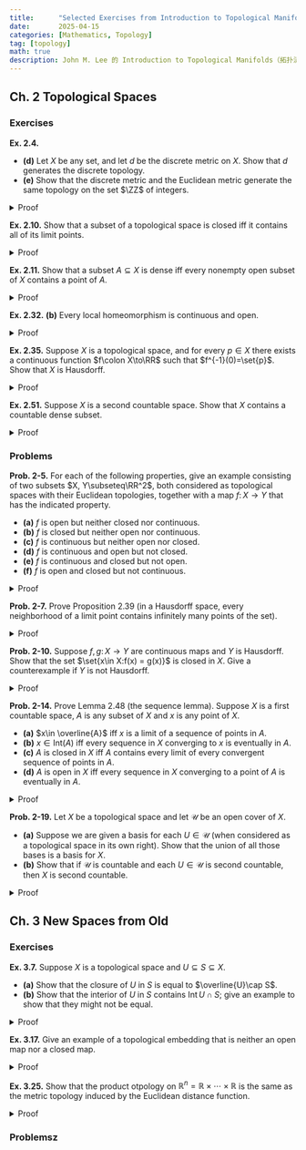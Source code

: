 ```yaml
---
title:      "Selected Exercises from Introduction to Topological Manifolds"
date:       2025-04-15
categories: [Mathematics, Topology]
tag: [topology]
math: true
description: John M. Lee 的 Introduction to Topological Manifolds（拓扑流形引论）习题选做
---
```


## Ch. 2 Topological Spaces
### Exercises
**Ex. 2.4.**
- **(d)** Let $X$ be any set, and let $d$ be the discrete metric on $X$. Show that $d$ generates the discrete topology.
- **(e)** Show that the discrete metric and the Euclidean metric generate the same topology on the set $\ZZ$ of integers.

<details class="details-inline" markdown="1">
<summary>Proof</summary>
**(d):** 对于任意给定集合 $X$ ，定义离散度量 $d:X\times X\to \mathbb{R}$ 为：

$$
\begin{equation*}
    d(x,y) = \begin{cases}
        0, \quad &\text{if $x=y$}\\[.2cm]
        1, & \text{if $x\neq y$}
    \end{cases}
\end{equation*}
$$

对于任意 $x\in X$，不妨取 $r=1/2$，依据离散度量的上述定义，我们可以知道 $B_{r}^{(d)}(x) = \set{x}$。因此所有单点集 $\set{x}$ 都是开集。

对于任意子集 $A \subseteq X$，我们可以把它写为 $A = \bigcup_{x\in A}\set{x}$。由于拓扑中的开集闭合于任意并，且每个 $\set{x}$ 是开集，所以 $A$ 也是开集。

于是 $X$ 的所有子集都是开集，由离散度量 $d$ 生成的拓扑正是幂集 $\mathcal{P}(x)$，即离散拓扑。 <span style="float: right;">&#x220E;</span>

**(e):** 我们只需证明以下两点：

- 离散度量 $d$ 生成的每个开集，在欧式度量下也是开集；
- 欧式度量 $d'$ 生成的每个开集，在离散度量下也是开集。

考虑任意 $x\in\mathbb{Z}$，在 (d) 中我们已经证明了离散度量下 $\set{x}$ 是开集。在欧式度量下，同样取 $r=1/2$，我们有 $B_{r}^{(d')}(x) =\set{x}$，所以单点集 $\set{x}$ 也是开集。

考虑到 $\mathbb{Z}$ 的任意子集都可以写成单点集 $\set{x}$ 的并，所以在两个度量生成的拓扑中都属于开集。于是它们在 $\mathbb{Z}$ 上生成同一个拓扑（也是离散拓扑）。 <span style="float: right;">&#x220E;</span>

</details>

**Ex. 2.10.** Show that a subset of a topological space is closed iff it contains all of its limit points.

<details class="details-inline" markdown="1">
<summary>Proof</summary>
分两步进行证明。

- **(⇒) 方向：** 如果 $A⊆ X$ 是闭集，则 $A$ 包含它的所有极限点。由于 $A$ 是闭集，则 $X\setminus A$ 是开集。取 $p\in X \setminus X$，那么存在一个开邻域 $U \ni p$，使得 $U \subseteq X-A$，于是 $U \cap A = \emptyset$，即 $U \cap (A\setminus \set{p}) = \emptyset$，这就说明 $p$ 不是 $A$ 的极限点。于是 $A$ 的所有极限点都在 $A$ 内。如果 $A$ 包含它的所有极限点，则 $A$ 是闭集
- **(⇐) 方向：** 我们只需证明 $X \setminus A$ 是开集。考虑任意的 $p \in X\setminus A$，则 $p$ 不是 $A$ 的极限点。那么就存在一个开邻域 $U \ni p$，使得 $U \cap(A \setminus \set{p}) = \emptyset$。又由于 $p \notin A$，则 $U \cap A = \emptyset$，即 $U \subseteq X \setminus A$。这就说明  $X\setminus A$ 是开集。 <span style="float: right;">&#x220E;</span>

</details>

**Ex. 2.11.** Show that a subset $A\subseteq X$ is dense iff every nonempty open subset of $X$ contains a point of $A$.

<details class="details-inline" markdown="1">
<summary>Proof</summary>
分两步进行证明。

- **(⇒) 方向：** 如果 $A \subseteq X$ 是稠密的，则 $X$ 的任意非空开集都与 $A$ 相交。考虑任意的 $p \in X$，都有 $p \in \overline{A}$。根据闭包的定义，对任意开集 $U\ni p$，都有 $U \cap A \neq \emptyset$。这就说明了对任意非空开集 $U\subseteq X$，都有 $A \cap U \neq \emptyset$。
- **(⇐) 方向：**如果 $X$ 的任意非空开集 $U$ 都满足 $U \cap A \neq \emptyset$，则 $A$ 在 $X$ 中是稠密的。我们采用反证法。假设 $\exists p \in X$ 满足 $p \notin \overline{A}$，那么存在一个开集 $U \ni p$，有 $U \cap A = \emptyset$，这与已知条件矛盾。因此假设不成立，所以对任意的 $p\in X$ 都必须有 $p\in \overline{A}$，于是 $\overline{A} = X$。 <span style="float: right;">&#x220E;</span>

</details>


**Ex. 2.32.** **(b)** Every local homeomorphism is continuous and open.

<details class="details-inline" markdown="1">
<summary>Proof</summary>

若 $f\colon X\to Y$ 是一个局部同胚，我们希望证明 $f$ 是连续且开的映射。

首先，我们可以从局部连续推广到整体连续。对于任意 $x\in X$，我们由假设可知存在一个开邻域 $U_x\subseteq X$，使得 $f\vert_{U_x}\colon U_x \to f(U_x)$ 是同胚。这就说明 $f\vert_{U_x}$ 是连续的，所以 $f$ 在每个点 $x$ 的一个邻域上连续，从而 $f$ 在每个点连续，所以 $f$ 是连续映射。

同样，我们也可以由局部开性覆盖任意开集 $U$，再推出整体开性。对任意 $x\in U \subseteq X$，我们可以找到一个开邻域 $V_x \subseteq X$，使得 $x\in V_x \subseteq U$（可以缩小到 $V_x \subseteq U$），且 $f\vert_{V_x}\colon V_x \to f(V_x)$ 是同胚，所以 $f(V_x)\subseteq Y$ 是开集。于是，

$$
f(U) = f\qty(\bigcup_{x\in U} V_x) = \bigcup_{x\in U}f(W_x)
$$

是开集的并，因此是开集。<span style="float: right;">&#x220E;</span>

</details>

**Ex. 2.35.** Suppose $X$ is a topological space, and for every $p\in X$ there exists a continuous function $f\colon X\to\RR$ such that $f^{-1}(0)=\set{p}$. Show that $X$ is Hausdorff.

<details class="details-inline" markdown="1">
<summary>Proof</summary>
考虑任意的 $p_1,p_2\in X$，且 $p_1\neq p_2$，我们希望找到开集 $U_1\ni p_1$ 和 $ U_2\ni p_2$，且 $U_1 \cap U_2=\emptyset$。

由题设可知，存在连续函数 $f_1\colon X\to \RR$ 使得 $f_{1}^{-1}(0) = \set{p_1}$。由于 $p_1\neq p_2$，所以 $f_{1}(p_2) \neq 0$。设 $\epsilon = \abs{f_{1}(p_2)}/2$，由 $f_1$ 的连续性可知 $U_1:= f_1^{-1}[(-\epsilon,\epsilon)]$ 是一个开集，且 $p_1\in U_1$。又因为 $\abs{f_1(p_2)} > \epsilon$，所以 $p_2\notin U_1$。

同理，我们也可以构造出开集 $U_2$，使得 $p_2\in U_2$ 且 $p_1 \notin U_2$。因此，我们就构造出了两个不相交的开集 $U_1,U_2$，于是 $X$ 是 Hausdorff。 <span style="float: right;">&#x220E;</span>
</details>

**Ex. 2.51.** Suppose $X$ is a second countable space. Show that $X$ contains a countable dense subset.

<details class="details-inline" markdown="1">
<summary>Proof</summary>
由于 $X$ 是第二可数的，则 $X$ 有一个可数的拓扑基 $\mathcal{B} = \set{B_1,B_2,B_3,\dots}$。我们要证明 $X$ 至少包含一个可数的稠密子集，这可以通过直接构造得出来。

在 $\mathcal{B}$ 中任取一个元素 $B_n$，其中 $n\in \mathbb{N}$，因为它是非空开集，我们可以任选一个点 $x_n \in B_n$，构造集合 $A = \set{x\in B_n \mid B_n \neq \emptyset}$。由于 $\mathcal{B}$ 是可数的，所以 $A$ 也是可数的。现在我们验证它在 $X$ 中是稠密的。

任取非空开集 $U\subseteq X$，那么存在某个 $B_n \in \mathcal{B}$ 使得 $B_n \subseteq U$。由于我们在构造集合 $A$ 时已经选取某个 $x_n\in B_n$，因此 $A \cap U \ni x_n \neq \emptyset$。所以 $A$ 与任意非空开集有非空交，说明 $A$ 在 $X$ 中是稠密的。 <span style="float: right;">&#x220E;</span>


</details>


### Problems
**Prob. 2-5.** For each of the following properties, give an example consisting of two subsets $X, Y\subseteq\RR^2$, both considered as topological spaces with their Euclidean topologies, together with a map $f\colon X\to Y$ that has the indicated property.
- **(a)** $f$ is open but neither closed nor continuous.
- **(b)** $f$ is closed but neither open nor continuous.
- **(c)** $f$ is continuous but neither open nor closed.
- **(d)** $f$ is continuous and open but not closed.
- **(e)** $f$ is continuous and closed but not open.
- **(f)** $f$ is open and closed but not continuous.

<details class="details-inline" markdown="1">
<summary>Proof</summary>
**(a):** 取 $X = Y = \RR^2$，定义映射 $f\colon X\to Y$ 为:

$$
f((x,y)) = 
\begin{cases}
    (1,0), \quad &\text{if $(x,y) = (0,0)$,}\\[.2cm]
    (x,y), & \text{otherwise}.
\end{cases}
$$

取 $X$ 的一个开子集 $U$，如果 $(0,0)\notin U$ 则 $f(U) = U$。如果 $(0,0)\in U$ 则 $f(U) = U\setminus\set{(0,0)}$。这两种情况下 $f(U)$ 都是开集，因此 $f$ 是开映射。 再取 $X$ 的一个闭子集 $C$，如果 $(0,0)\in C$，则 $f(C) = C \setminus \set{(0,0)}$，它不是 $Y$ 中的闭子集（因为它的补集是 $(X\setminus C)\cup\set{(0,0)}$，这不是一个开集），因此 $f$ 不是闭映射。显然 $f$ 在 $(0,0)$ 处不连续，因此 $f$ 不是连续映射。

**(b):** 取 $X=Y=\RR$，定义映射 $f\colon X\to Y$ 为:

$$
f(x) = 
\begin{cases}
    0, \quad &\text{if $x\in \mathbb{Q}$,}\\[.2cm]
    1, & \text{if $x\in \RR\setminus\mathbb{Q}$}.
\end{cases}
$$

这实际上就是 Dirichlet 函数。显然它不是连续映射。取 $U = (0,1) \subseteq X$ 是开集，而 $f(U) = \set{0,1}$，这在 $Y$ 中是闭集，因此 $f$ 不是开映射。再取 $C \subseteq X$ 是闭集，则 $f(C)$ 只可能是 $\emptyset$, $\set{0}$, $\set{1}$, $\set{0,1}$，显然它们都是闭集，因此 $f$ 是闭映射。

**(c):** 取 $X = Y = \RR^2$，定义映射 $f\colon X\to Y$ 为 $f((x,y)) = (x,0)$。显然它是连续映射。取 $U = \mathbb{B}^2\subseteq X$ 是开集，则 $f(U) =\set{(x,0)\mid x\in (-1,1)}$ 是 $x$ 轴上的开区间，但它并不是 $Y$ 中的开集（但是它是 $\RR$ 中的开集），因此 $f$ 不是开映射。取 $C = \set{(x,y)\in\RR^2 \mid xy =1}$ 是 $X$ 中的闭集，则 $f(C) = \set{(x,0)\mid x\neq 0}$，即 $x$ 轴去掉原点的集合，它不是 $Y$ 中的闭集（因为它的补集是 $\set{(0,0)}\cup \set{(x,y)\mid y\neq 0}$，它是上半平面、下半平面与原点的并集，但原点没有一个小邻域完全包含在此补集中，所以该补集不是开集），因此 $f$ 不是闭映射。

**(d):** 取 $X = \RR^2\setminus\set{(0,y)\mid y\in \RR}, Y = \RR$，定义 $f((x,y)) = x$。显然 $f$ 是开映射和连续映射。取 $C = \set{(x,y) \in X \mid xy=1}$，它是 $X$ 中的闭集，但 $f(C) = \RR \setminus\set{0}$ 不是 $Y$ 中的闭集，因此 $f$ 不是闭映射。

**(e):** 取 $X = Y = \RR^2$，定义 $f(X) = (0,0)$，这是一个常值映射，显然它是连续映射和闭映射（因为 $\set{(0,0)}$ 是 $Y$ 中的闭集）。任取 $X$ 中的一个开集，它也都映射到 $\set{(0,0)}$ 上，因此它不是开映射。

**(f):** 取 $X = \RR^2, Y = \set{(0,0),(1,0)}$，定义映射 $f$ 为

$$
f((x,y)) = 
\begin{cases}
    (0,0), \quad & x\ge 0,\\[.2cm]
    (1,0), & x<0.
\end{cases}
$$

显然 $f$ 不是连续映射。任取 $X$ 中的一个子集 $U$（不管它是开集还是闭集），$f(U)$ 同时是 $A$ 的开集和闭集。因此 $f$ 是开映射和闭映射。

<p style="text-align: right;">&#x220E;</p>
</details>

**Prob. 2-7.** Prove Proposition 2.39 (in a Hausdorff space, every neighborhood of a limit point contains infinitely many points of the set).
<details class="details-inline" markdown="1">
<summary>Proof</summary>
我们采用反证法。已知 $p$ 是 $A$ 的极限点，则任意开邻域 $U\ni p$，都有 $(U\setminus\set{p})\cap A \neq \emptyset$。假设存在某个开邻域 $U \ni p$，使得 $U\cap A$ 是有限的，记作

$$
U \cap A = \set{a_1,a_2,\dots,a_n},
$$

其中 $a_i\neq p$（因为 $p$ 是 $A$ 的极限点，所以 $p\notin A$ 或不考虑 $p$ 本身）。由于 $X$ 是 Hausdorff 空间，我们可以对每个 $a_i$ 找到互不相交的开集 $V_i \ni a_i$，以及开集 $W_i\ni p$，使得 $V_i \cap W_i = \emptyset$。 我们取这些 $W_i$ 的交集 $W = U \cap \bigcap\limits_{i=1}^n W_i$，显然它是 $p$ 的开邻域（有限个开集交仍然是开集，且 $p\in U$ 与所有 $W_i$ 中）。

但是，对于每个 $i$，$W\subseteq W_i \Rightarrow W \cap V_i = \emptyset$。因此 $W \cap \set{a_1,\dots,a_n} = \emptyset$。即 $W \cap A = \emptyset$，这和 $p$ 是 $A$ 的极限点矛盾。于是假设不成立，故每个 $p$ 的开邻域都包含 $A$ 中的无穷多个点。 <span style="float: right;">&#x220E;</span>

</details>

**Prob. 2-10.** Suppose $f, g\colon X\to Y$ are continuous maps and $Y$ is Hausdorff. Show that the set $\set{x\in X:f(x) = g(x)}$ is closed in $X$. Give a counterexample if $Y$ is not Hausdorff.

<details class="details-inline" markdown="1">
<summary>Proof</summary>
要证明 $A = \set{x\in X:f(x)=g(x)}$ 是 $X$ 中的闭集，也即证明 $A$ 的补集 $X\setminus A$ 是 $X$ 中的开集。任取 $p\in X\setminus A$，则 $f(p)\neq g(p)$，说明它们是 $Y$ 中不同的点。由 $Y$ 是 Hausdorff 空间，则存在不相交的开集 $U,V \in Y$ 使得 $f(x)\in U, g(x)\in V$， 且 $U\cap V = \emptyset$。又因为 $f,g$ 是连续映射，则 $f^{-1}(U), g^{-1}(V)$ 是 $X$ 中的开集，因此交集 $W = f^{-1}(U) \cap g^{-1}(V)$ 是 $X$ 中的开集，且 $p\in  W$。考虑任意 $x\in W$，有 $f(x)\in U, g(x) \in V$，所以 $f(x) \neq g(x)$，因此 $W\subseteq X\setminus A$。所以我们对每个 $x\in X\setminus A$ 找到了一个包含它的开集 $W$，从而 $X\setminus A$ 是开集，$A$ 是闭集。 <span style="float: right;">&#x220E;</span>

接下来我们需要找到一个不是 Hausdorff 空间的 $Y$，以及两个连续映射 $f,g \colon X\to Y$，使得 $\set{x\in X : f(x) = g(x)}$ 不是闭集。

取 $X = \RR$，具有欧式拓扑。而 $Y = \set{a,b}$，拓扑定义为 $\mathcal{T}_y = \set{\emptyset,\set{a}, Y}$，显然 $Y$ 不是 Hausdorff space，因为 $a,b$ 无法用不相交的开集分开。定义 $f(x) =a$，且

$$
g(x)=
\begin{cases}
a, \quad & x\neq 0,\\[.2cm]
b,& x=0. 
\end{cases}
$$

$f$ 显然连续（因为它是常值映射）。而 $g$ 也是连续的（只需检查任意开集的原像是否是 $X$ 中的开集即可）。现在考虑 $A = \set{x\in X: f(x)=g(x)} = \RR \setminus \set{0}$，这个集合在 $\RR$ 中不是闭集（因为它的补集 $\set{0}$ 不是 $\RR$ 中的开集）。因此，这个例子说明如果 $Y$ 不是 Hausdorff，则结论不成立。

</details>


**Prob. 2-14.** Prove Lemma 2.48 (the sequence lemma). Suppose $X$ is a first countable space, $A$ is any subset of $X$ and $x$ is any point of $X$.
- **(a)** $x\in \overline{A}$ iff $x$ is a limit of a sequence of points in $A$.
- **(b)** $x \in \mathrm{Int}(A)$ iff every sequence in $X$ converging to $x$ is eventually in $A$.
- **(c)** $A$ is closed in $X$ iff $A$ contains every limit of every convergent sequence of points in $A$.
- **(d)** $A$ is open in $X$ iff every sequence in $X$ converging to a point of $A$ is eventually in $A$.

<details class="details-inline" markdown="1">
<summary>Proof</summary>
**(a):** 
- **(⇒) 方向：**假设 $x \in \overline{A}$。因为 $X$ 是第一可数空间，可以取一个嵌套邻域基 $\set{U_n} _{n\in\mathbb{N}}$ 使得每个 $U_n$ 是 $x$ 的邻域，且 $U _{n+1} \subseteq U_n$。由于 $x \in \overline{A}$，即 $x$ 的每个邻域都与 $A$ 有非空交集。所以每个 $U_n$ 中都存在 $x_n \in A \cap U_n$。于是我们构造了 $A$ 中的一个序列 $(x_n)$，使得 $x_n \in U_n$。由于 $U_n$ 越来越小，$x_n \to x$。
- **(⇐) 方向：** 假设存在 $A$ 中的一个序列 $(x_n)$，使得 $x_n \to x$。那么对于 $x$ 的任意邻域 $U$，存在某个 $N$ 使得 $n \geq N$ 时 $x_n \in U$。而这些 $x_n \in A$，所以 $U \cap A \ne \emptyset$。所以 $x \in \overline{A}$。 <span style="float: right;">&#x220E;</span>

**(b):**
- **(⇒) 方向：** 假设 $x \in \mathrm{Int}(A)$，则存在开集 $U$ 使得 $x \in U \subseteq A$。若 $\set{x_n}$ 是收敛到 $x$ 的任意序列，则存在 $N$ 使得 $n \geq N$ 时 $x_n \in U \subseteq A$，所以该序列最终在 $A$ 内。
- **(⇐) 方向：** 假设每个收敛到 $x$ 的序列都最终在 $A$ 中。我们采用反证法。假设 $x \notin \mathrm{Int}(A)$，那么对于 $x$ 的任意邻域 $U$，都有 $U \nsubseteq A$，即 $U \cap (X \setminus A) \ne \emptyset$。由于 $X$ 是第一可数空间，取一个邻域基 $\set{U_n}$。从每个 $U_n$ 中取一个点 $x_n \in U_n \setminus A$，构造序列 $\set{x_n}$。那么 $x_n \to x$，但是 $x_n \notin A$，与假设矛盾。因此 $x \in \mathrm{Int}(A)$。 <span style="float: right;">&#x220E;</span>

**(c):**
- **(⇒) 方向：** 已知 $A = \overline{A}$，由闭集的性质可知，它包含所有极限点，即如果 $x_n \to x$，且 $x_n\in A$，则 $x \in \overline{A} = A$。
- **(⇐) 方向：** 由 (a) 可知，对于任意 $x\in \overline{A}$，存在 $A$ 中的序列 $(x_n)$ 使得 $x_n \to x$。由于 $A$ 包含了它所有收敛序列的极限点，则 $x$ 也必然在 $A$ 中，所以 $\overline{A} \subseteq A$，即得 $A = \overline{A}$。 <span style="float: right;">&#x220E;</span>

**(d):**
- **(⇒) 方向：** 设 $A$ 是开集，$x_n\to x \in A$，所以存在一个邻域 $U \subseteq A$ 包含 $x$。因为 $x_n \to x$，所以存在 $N$ 使得对所有 $n\geq N$，$x_n \in U \subseteq A$，故序列最终在 $A$ 内。
- **(⇐) 方向：** 反证法。假设 $A$ 不是开集，则存在一个点 $x\in A$，对任意邻域 $U$ 都有 $U \nsubseteq A$，即 $U \cap (X \setminus A) \neq \emptyset$。因为 $X$ 是第一可数空间，存在一个邻域基 $\set{U_n}$ 递减于 $x$。从每个 $U_n \cap (X\setminus A)$ 中选一个点 $x_n$，则 $x_n \in X\setminus A$，而 $x_n\to x \in A$。但是根据假设，所有收敛到 $A$ 中点的序列都最终进入 $A$，矛盾！所以 $A$ 必须是开集。 <span style="float: right;">&#x220E;</span>

</details>


**Prob. 2-19.** Let $X$ be a topological space and let $\mathcal{U}$ be an open cover of $X$.
- **(a)** Suppose we are given a basis for each $U\in\mathcal{U}$ (when considered as a topological space in its own right). Show that the union of  all those bases is a basis for $X$.
- **(b)** Show that if $\mathcal{U}$ is countable and each $U\in\mathcal{U}$ is second countable, then $X$ is second countable.

<details class="details-inline" markdown="1">
<summary>Proof</summary>
**(a):** 设 $\mathcal{U}$ 是 $X$ 的一个开覆盖，对每个 $U \in \mathcal{U}$，我们给定一个在 $U$ 中（作为子空间拓扑）的基底 $\mathcal{B} _U$，我们要证明 $\bigcup _{U\in\mathcal{U}} \mathcal{B} _U$ 是 $X$ 的一个基底，只需验证这个集合满足拓扑空间基底的判别标准： 对任意开集 $V \subseteq X$ 和任意点 $x\in V$，存在 $B\in \bigcup _{U\in\mathcal{U}}\mathcal{B} _U$ 使得 $x\in B \subseteq V$。

给定开集 $V \subseteq X$，以及 $x\in V$。由于 $\mathcal{U}$ 是开覆盖，存在某个 $U \in \mathcal{U}$ 使得 $x\in U$。又因为 $V$ 是开集，所以 $V \cap U$ 也是 $U$ 中的开集 （子空间拓扑）。由于 $\mathcal{B} _U$ 是 $U$ 中的一个基底，则存在 $B\in\mathcal{B} _{U}$ 使得 $x\in B \subseteq V\cap U \subseteq V$。注意到 $B \subseteq  U \subseteq X$，且 $B \in \bigcup _{U\in\mathcal{U}} \mathcal{B} _U$。那么我们就找到了这样的 $B$，满足 $x\in B \subseteq V$，因此 $\bigcup _{U\in\mathcal{U}} \mathcal{B} _U$ 是 $X$ 的一个基底。 <span style="float: right;">&#x220E;</span>

**(b):** 因为每个 $U\in \mathcal{U}$ 是第二可数的，所以存在一个可数基底 $\mathcal{B}_{U}$。又因为 $\mathcal{U}$ 是可数的，记为 $\mathcal{U} = \set{U_1,U_2,U_3,\dotsb}$。那么我们可以构造一个集合

$$
\mathcal{B}:= \bigcup_{n=1}^{\infty}\mathcal{B}_{U_n},
$$

这是可数个可数集合的并，因此它是可数的几何。根据 (a) 可知，这个集合是 $X$ 的一个基底。所以 $X$ 有一个可数基底，即 $X$ 是第二可数空间。 <span style="float: right;">&#x220E;</span>
</details>

## Ch. 3 New Spaces from Old
### Exercises

**Ex. 3.7.** Suppose $X$ is a topological space and $U\subseteq S\subseteq X$.
- **(a)** Show that the closure of $U$ in $S$ is equal to $\overline{U}\cap S$.
- **(b)** Show that the interior of $U$ in $S$ contains $\operatorname{Int} U\cap S$; give an example to show that they might not be equal.

<details class="details-inline" markdown="1">
<summary>Proof</summary>
**(a):** 已知 $\overline{U}$ 是 $U$ 在 $X$ 中的闭包，我们需要证明 $U$ 在子空间 $S$ 中的闭包 $\overline{U}^{S}$ 等于 $\overline{U} \cap S$，这只需要证明两个集合双向包含即可。

先证明 $\overline{U}^S \subseteq \overline{U}\cap S$。设 $x\in \overline{U}^{S}$，则对于 $S$ 中的任意开集 $V \subseteq S$，只要 $x\in V$，则 $V\cap U \neq \emptyset$。由于 $S\subseteq X$，子空间拓扑的开集 $V\subseteq S$ 形如 $V = W\cap S$，其中 $W\subseteq X$ 是 $X$ 中的开集。因此对于任意 $X$ 中的开集 $W$，若 $x \in W\cap S$，则 $(W\cap S) \cap U \neq \emptyset$，即 $W\cap U \cap S \neq \emptyset$，则 $W \cap U \neq \emptyset$，这说明 $x\in \overline{U}$。又因为 $x\in S$ （这是显然的），则 $x\in \overline{U}\cap S$。

再证明 $\overline{U}\cap S \subseteq \overline{U}^S$。设 $x \in \overline{U}\cap S$，则 $x\in \overline{U}$ 且 $x \in S$。我们要证明 $x\in \overline{U}^{S}$，即对于任意 $S$ 中的开集 $V\ni x$，有 $V \cap U \neq \emptyset$。由于 $V\subseteq S \subseteq X$，且 $V$ 是 $S$ 中的开集，则存在 $X$ 中开集 $W \subseteq X$ 使得 $V = W \cap S$。又因为 $x\in \overline{U}$，所以 $W \cap U \neq \emptyset$，这就意味着 $V \cap U = (W \cap S) \cap U = W \cap U \cap S \neq \emptyset$，因此 $x\in \overline{U}^S$。

综上，我们便证明了 $\overline{U}^S = \overline{U} \cap S$。 <span style="float: right;">&#x220E;</span>

**(b):** 我们需要证明 $\operatorname{Int} U \cap S \subseteq \operatorname{Int} _{S} U$。设 $x\in \operatorname{Int} U \cap S$，则 $x \in \operatorname{Int} U$，即存在 $X$ 中的开集 $V \subseteq X$，使得 $x\in V\subseteq U$。且 $x\in S$，因此 $x\in V \cap S \subseteq U \cap S = U$（因为 $U \subseteq S$）。注意 $V \cap S$ 是 $S$ 中的开集，则立即得到 $x\in \operatorname{Int} _{S} U$，于是 $\operatorname{Int} U \cap S \subseteq \operatorname{Int} _{S} U$。 <span style="float: right;">&#x220E;</span>

尽管上面我们证明了 $\operatorname{Int} U \cap S \subseteq \operatorname{Int} _{S} U$，这两者并不一定相等（和 (a) 中不同），这里我们找一个例子使得 $\operatorname{Int} _{S}(U) \supsetneq \operatorname{Int} U \cap S$。

设 $X = \RR$，带有欧式拓扑。$S = [0,1] \subseteq \RR$，$U = [0,1) \subseteq S$。显然 $\operatorname{Int} U = (0,1)$，则 $\operatorname{Int}(U) \cap S = (0,1)$，而 $\operatorname{Int} _{S}(U) = [0,1)$。显然这两个集合并不相等，于是 $\operatorname{Int} U \cap S \subsetneq \operatorname{Int} _{S} U$。
</details>

**Ex. 3.17.** Give an example of a topological embedding that is neither an open map nor a closed map.

<details class="details-inline" markdown="1">
<summary>Proof</summary>
只需注意到任意子空间（$X\subseteq Y$）的包含映射 $\iota_{X}\colon X \hookrightarrow Y$ 都是拓扑嵌入，那么我们只需找到一个既不是开集也不是闭集的子集即可。

令 $Y = \RR$，带有欧式拓扑。取 $X = [0,1)$，带有从 $Y$ 继承的子空间拓扑。显然 $X = [0,1]$ 在 $\RR$ 中既不是开集也不是闭集，所以 $\iota_X\colon X \hookrightarrow Y$ 既不是开映射也不是闭映射，但它是一个拓扑嵌入。这就得到了我们想要的一个例子。 <span style="float: right;">&#x220E;</span>
</details>


**Ex. 3.25.** Show that the product otpology on $\mathbb{R}^n = \mathbb{R} \times \cdots \times \mathbb{R}$ is the same as the metric topology induced by the Euclidean distance function.

<details class="details-inline" markdown="1">
<summary>Proof</summary>
我们只需证明这两种拓扑彼此包含（即两种基可以互相用对方的基来表示）即可。

- **先证明乘积拓扑包含于欧式拓扑。**乘积拓扑的基是形如 $U = U_1\times \cdots \times U_n$ 的集合，其中每个 $U_i$ 都是 $\RR$ 中的开集。取 $x = (x_1,\dots,x_n)$ 和 $U = \prod\limits_{i=1}^n(x_i - \epsilon_i, x_i + \epsilon_i)$。令 $\epsilon = \min\set{\epsilon_1, \dotsm, \epsilon_n}$，则欧式开球 $B_{\epsilon}(x)$ 内任意一点 $y$ 都满足

  $$
  \vert x_i - y_i \vert \leq d(x,y) < \epsilon \leq \epsilon_i \quad \Rightarrow \quad  \vert x_i - y_i \vert <\epsilon_i.
  $$

  所以 $y_i \in (x_i -\epsilon_i, x_i + \epsilon_i)$，也即 $y\in U$。因此 $B_{\epsilon}(x)\subseteq U$，即乘积拓扑包含于欧式拓扑。

- **再证明欧式拓扑包含于乘积拓扑。**仍然设 $x = (x_1,\dots,x_n)$，设 $B_{r}(x)$ 是欧式开球。考虑乘积开集 $U= \prod\limits_{i=1}^n (x_i - \frac{r}{\sqrt{n}}, x_{i} + \frac{r}{\sqrt{n}})$。那么对于任意 $y\in U$，都有

  $$
  |x_i - y_i| < \frac{r}{\sqrt{n}} \quad \Rightarrow \quad \sum_{i=1}^n (x_i - y_i)^2 < n \cdot \qty(\frac{r}{\sqrt{n}})^2 = r^2,
  $$

  也即 $d(x,y)<r$，所以 $y\in B_{r}(x)$，即 $U \subseteq B_{r}(x)$，$B_{r}(x)$ 是乘积拓扑中的开集，从而欧式拓扑包含于乘积拓扑。

由于乘积拓扑与欧式拓扑互为子集，则二者相同。于是在 $\RR^n$ 上，乘积拓扑与欧式拓扑相同。 <span style="float: right;">&#x220E;</span>

</details>

### Problemsz